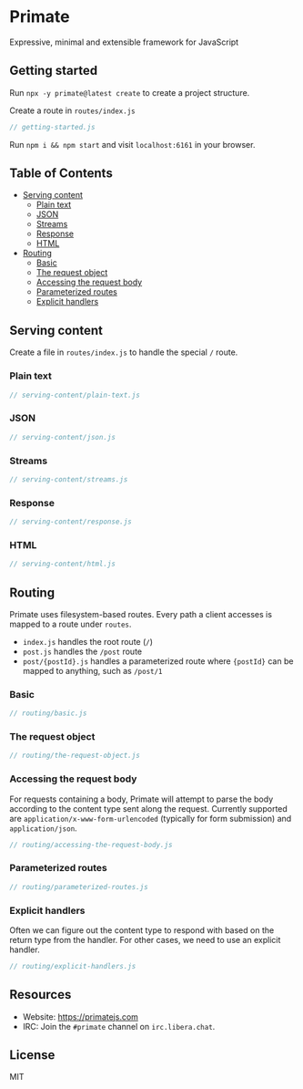# Primate 

Expressive, minimal and extensible framework for JavaScript

## Getting started

Run `npx -y primate@latest create` to create a project structure.

Create a route in `routes/index.js`

```js
// getting-started.js
```

Run `npm i && npm start` and visit `localhost:6161` in your browser.

## Table of Contents

- [Serving content](#serving-content)
  - [Plain text](#plain-text)
  - [JSON](#json)
  - [Streams](#streams)
  - [Response](#response)
  - [HTML](#html)
- [Routing](#routing)
  - [Basic](#basic)
  - [The request object](#the-request-object)
  - [Accessing the request body](#accessing-the-request-body)
  - [Parameterized routes](#parameterized-routes)
  - [Explicit handlers](#explicit-handlers)

## Serving content

Create a file in `routes/index.js` to handle the special `/` route.

### Plain text

```js
// serving-content/plain-text.js
```

### JSON

```js
// serving-content/json.js
```

### Streams

```js
// serving-content/streams.js
```

### Response

```js
// serving-content/response.js
```

### HTML

```js
// serving-content/html.js
```

## Routing

Primate uses filesystem-based routes. Every path a client accesses is mapped to 
a route under `routes`.

* `index.js` handles the root route (`/`)
* `post.js` handles the `/post` route
* `post/{postId}.js` handles a parameterized route where `{postId}` can
  be mapped to anything, such as `/post/1`

### Basic

```js
// routing/basic.js
```

### The request object

```js
// routing/the-request-object.js
```

### Accessing the request body

For requests containing a body, Primate will attempt to parse the body according
to the content type sent along the request. Currently supported are
`application/x-www-form-urlencoded` (typically for form submission) and
`application/json`.

```js
// routing/accessing-the-request-body.js
```

### Parameterized routes

```js
// routing/parameterized-routes.js
```

### Explicit handlers

Often we can figure out the content type to respond with based on the return
type from the handler. For other cases, we need to use an explicit handler.

```js
// routing/explicit-handlers.js
```

## Resources

* Website: https://primatejs.com
* IRC: Join the `#primate` channel on `irc.libera.chat`.

## License

MIT
